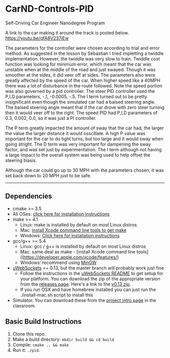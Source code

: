 # CarND-Controls-PID
Self-Driving Car Engineer Nanodegree Program

A link to the car making it around the track is posted below.
https://youtu.be/qfA8V237iEw

The parameters for the controller were chosen according to trial and error method. As suggested in the lesson by Sebastian I tried impletting a twiddle implementation. However, the twiddle was very slow to train. Twiddle cost function was looking for minimum error, which meant that the car was unstable when at the middle of the road and just swayed. Though it was smoother at the sides, it did veer off at sides. 
 The parameters also were greatly affected by the speed of the car. When higher speed like a 40MPH there was a lot of disturbance in the route followed. Note the speed portion was also governed by a pid controller. The steer PID controller used the P,I,D parameters, -.1, -0.0005, -.5. The I term turned out to be pretty insignificant even though the simulated car had a baised steering angle. The baised steering angle meant that if the car drove with zero steer turning then it would veer off to the right. The speed PID had P,I,D parameters of 0.3, 0.002, 0.0, so it was just a PI controller.

The P term greatly impacted the amount of sway that the car had, the larger the value the larger distance it would osscillate. A high P value was important for the car to do tight turns, but too large and it would sway when going stright. The D term was very important for dampening the sway factor, and was set just by experimentation. The I term although not having a large impact to the overall system was being used to help offset the steering biasis.

Although the car could go up to 30 MPH with the parameters chosen, it was set back down to 20 MPH just to be safe.

---

## Dependencies

* cmake >= 3.5
 * All OSes: [click here for installation instructions](https://cmake.org/install/)
* make >= 4.1
  * Linux: make is installed by default on most Linux distros
  * Mac: [install Xcode command line tools to get make](https://developer.apple.com/xcode/features/)
  * Windows: [Click here for installation instructions](http://gnuwin32.sourceforge.net/packages/make.htm)
* gcc/g++ >= 5.4
  * Linux: gcc / g++ is installed by default on most Linux distros
  * Mac: same deal as make - [install Xcode command line tools]((https://developer.apple.com/xcode/features/)
  * Windows: recommend using [MinGW](http://www.mingw.org/)
* [uWebSockets](https://github.com/uWebSockets/uWebSockets) == 0.13, but the master branch will probably work just fine
  * Follow the instructions in the [uWebSockets README](https://github.com/uWebSockets/uWebSockets/blob/master/README.md) to get setup for your platform. You can download the zip of the appropriate version from the [releases page](https://github.com/uWebSockets/uWebSockets/releases). Here's a link to the [v0.13 zip](https://github.com/uWebSockets/uWebSockets/archive/v0.13.0.zip).
  * If you run OSX and have homebrew installed you can just run the ./install-mac.sh script to install this
* Simulator. You can download these from the [project intro page](https://classroom.udacity.com/nanodegrees/nd013/parts/40f38239-66b6-46ec-ae68-03afd8a601c8/modules/aca605f8-8219-465d-9c5d-ca72c699561d/lessons/e8235395-22dd-4b87-88e0-d108c5e5bbf4/concepts/6a4d8d42-6a04-4aa6-b284-1697c0fd6562) in the classroom.

## Basic Build Instructions

1. Clone this repo.
2. Make a build directory: `mkdir build && cd build`
3. Compile: `cmake .. && make`
4. Run it: `./pid`.

